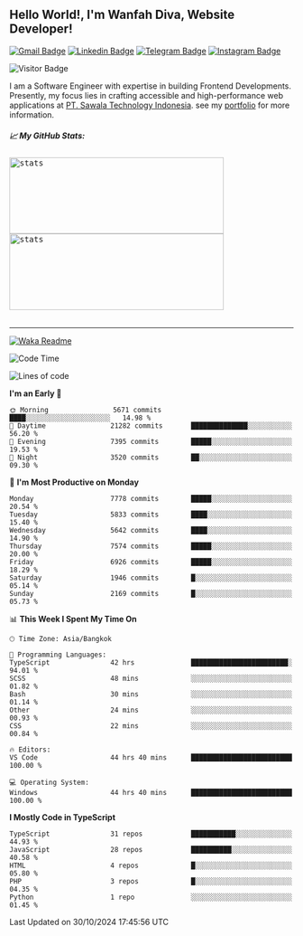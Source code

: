 ## Hello World!, I'm Wanfah Diva, Website Developer!

[![Gmail Badge](https://img.shields.io/badge/-Gmail-white?style=plastic&logo=Gmail&link=mailto:aditputrafirmansyah@gmail.com)](mailto:wanfahdivaa@gmail.com)
[![Linkedin Badge](https://img.shields.io/badge/-LinkedIn-blue?style=plastic&logo=Linkedin&link=https://www.linkedin.com/in/aditputrafirmansyah/)](https://www.linkedin.com/in/wanfahdiva/)
[![Telegram Badge](https://img.shields.io/badge/-Telegram-blue?style=plastic&logo=telegram&link=https://t.me/Adithya_13)](https://t.me/wanfahdiva)
[![Instagram Badge](https://img.shields.io/badge/-Instagram-white?style=plastic&logo=instagram&link=https://www.instagram.com/adithya_firmansyahputra/)](https://www.instagram.com/wnfhdva/)

![Visitor Badge](https://visitor-badge.laobi.icu/badge?page_id=wanfahdiva.wanfahdiva)

<p>
I am a Software Engineer with expertise in building Frontend Developments.
Presently, my focus lies in crafting accessible and high-performance web applications at  <a href="https://sawala/tech" target="_blank">PT. Sawala Technology Indonesia</a>. see my <a href="http://wanfahdiva-com.vercel.app/" target="_blank">portfolio</a> for more information.
</p>

<h5 align="left">
  
📈 **My GitHub Stats:**

</h5>

<div align="left">
<kbd>
    <img height="135em" width="380em" alt="stats" src="https://github-readme-streak-stats.herokuapp.com?user=wanfahdiva&theme=tokyonight_duo&hide_border=true&dates=27DDC9" />
</kbd>
<kbd>
    <img height="135em" width="380em" alt="stats" src="https://github-readme-activity-graph.vercel.app/graph?username=wanfahdiva&theme=react&hide_title=true"></kbd>
</div>

<br />

---

[![Waka Readme](https://github.com/wanfahdiva/wanfahdiva/actions/workflows/waka.yml/badge.svg)](https://github.com/wanfahdiva/wanfahdiva/actions/workflows/waka.yml)

<!--START_SECTION:waka-->
![Code Time](http://img.shields.io/badge/Code%20Time-1%2C337%20hrs%2050%20mins-blue)

![Lines of code](https://img.shields.io/badge/From%20Hello%20World%20I%27ve%20Written-21.0%20million%20lines%20of%20code-blue)

**I'm an Early 🐤** 

```text
🌞 Morning                5671 commits        ████░░░░░░░░░░░░░░░░░░░░░   14.98 % 
🌆 Daytime                21282 commits       ██████████████░░░░░░░░░░░   56.20 % 
🌃 Evening                7395 commits        █████░░░░░░░░░░░░░░░░░░░░   19.53 % 
🌙 Night                  3520 commits        ██░░░░░░░░░░░░░░░░░░░░░░░   09.30 % 
```
📅 **I'm Most Productive on Monday** 

```text
Monday                   7778 commits        █████░░░░░░░░░░░░░░░░░░░░   20.54 % 
Tuesday                  5833 commits        ████░░░░░░░░░░░░░░░░░░░░░   15.40 % 
Wednesday                5642 commits        ████░░░░░░░░░░░░░░░░░░░░░   14.90 % 
Thursday                 7574 commits        █████░░░░░░░░░░░░░░░░░░░░   20.00 % 
Friday                   6926 commits        █████░░░░░░░░░░░░░░░░░░░░   18.29 % 
Saturday                 1946 commits        █░░░░░░░░░░░░░░░░░░░░░░░░   05.14 % 
Sunday                   2169 commits        █░░░░░░░░░░░░░░░░░░░░░░░░   05.73 % 
```


📊 **This Week I Spent My Time On** 

```text
🕑︎ Time Zone: Asia/Bangkok

💬 Programming Languages: 
TypeScript               42 hrs              ████████████████████████░   94.01 % 
SCSS                     48 mins             ░░░░░░░░░░░░░░░░░░░░░░░░░   01.82 % 
Bash                     30 mins             ░░░░░░░░░░░░░░░░░░░░░░░░░   01.14 % 
Other                    24 mins             ░░░░░░░░░░░░░░░░░░░░░░░░░   00.93 % 
CSS                      22 mins             ░░░░░░░░░░░░░░░░░░░░░░░░░   00.84 % 

🔥 Editors: 
VS Code                  44 hrs 40 mins      █████████████████████████   100.00 % 

💻 Operating System: 
Windows                  44 hrs 40 mins      █████████████████████████   100.00 % 
```

**I Mostly Code in TypeScript** 

```text
TypeScript               31 repos            ███████████░░░░░░░░░░░░░░   44.93 % 
JavaScript               28 repos            ██████████░░░░░░░░░░░░░░░   40.58 % 
HTML                     4 repos             █░░░░░░░░░░░░░░░░░░░░░░░░   05.80 % 
PHP                      3 repos             █░░░░░░░░░░░░░░░░░░░░░░░░   04.35 % 
Python                   1 repo              ░░░░░░░░░░░░░░░░░░░░░░░░░   01.45 % 
```




 Last Updated on 30/10/2024 17:45:56 UTC
<!--END_SECTION:waka-->
